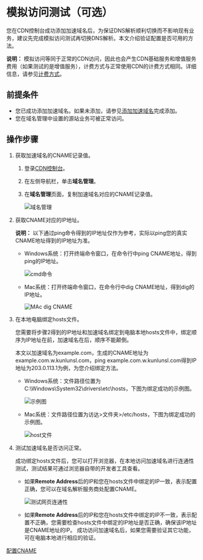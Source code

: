 # 模拟访问测试（可选）

您在CDN控制台成功添加加速域名后，为保证DNS解析顺利切换而不影响现有业务，建议先完成模拟访问测试再切换DNS解析。本文介绍验证配置是否可用的方法。

**说明：** 模拟访问等同于正常的CDN访问，因此也会产生CDN基础服务和增值服务费用（如果测试的是增值服务），计费方式与正常使用CDN的计费方式相同。详细信息，请参见[计费方式](/cn.zh-CN/产品计费/计费概述.md)。

## 前提条件

-   您已成功添加加速域名。如果未添加，请参见[添加加速域名](/cn.zh-CN/快速入门/添加加速域名.md)完成添加。
-   您在域名管理中设置的源站业务可被正常访问。

## 操作步骤

1.  获取加速域名的CNAME记录值。

    1.  登录[CDN控制台](https://cdn.console.aliyun.com)。

    2.  在左侧导航栏，单击**域名管理**。

    3.  在**域名管理**页面，复制加速域名对应的CNAME记录值。

        ![域名管理](https://static-aliyun-doc.oss-accelerate.aliyuncs.com/assets/img/zh-CN/3949706261/p66555.png)

2.  获取CNAME对应的IP地址。

    **说明：** 以下通过ping命令得到的IP地址仅作为参考，实际以ping您的真实CNAME地址得到的IP地址为准。

    -   Windows系统：打开终端命令窗口，在命令行中ping CNAME地址，得到ping的IP地址。

        ![cmd命令](https://static-aliyun-doc.oss-accelerate.aliyuncs.com/assets/img/zh-CN/5762819951/p125257.png)

    -   Mac系统：打开终端命令窗口，在命令行中dig CNAME地址，得到dig的IP地址。

        ![MAc dig CNAME](https://static-aliyun-doc.oss-accelerate.aliyuncs.com/assets/img/zh-CN/7661895161/p125264.png)

3.  在本地电脑绑定hosts文件。

    您需要将步骤2得到的IP地址和加速域名绑定到电脑本地hosts文件中，绑定顺序为IP地址在前，加速域名在后，顺序不能颠倒。

    本文以加速域名为example.com，生成的CNAME地址为example.com.w.kunlunsl.com，ping example.com.w.kunlunsl.com得到IP地址为203.0.113.1为例，为您介绍绑定方法。

    -   Windows系统：文件路径位置为C:\\Windows\\System32\\drivers\\etc\\hosts，下图为绑定成功的示例图。

        ![示例图](https://static-aliyun-doc.oss-accelerate.aliyuncs.com/assets/img/zh-CN/9087366161/p254611.png)

    -   Mac系统：文件路径位置为访达\>文件夹\>/etc/hosts，下图为绑定成功的示例图。

        ![host文件](https://static-aliyun-doc.oss-accelerate.aliyuncs.com/assets/img/zh-CN/9478366161/p125298.png)

4.  测试加速域名是否访问正常。

    成功绑定hosts文件后，您可以打开浏览器，在本地访问加速域名进行连通性测试，测试结果可通过浏览器自带的开发者工具查看。

    -   如果**Remote Address**后的IP和您在hosts文件中绑定的IP一致，表示配置正确，您可以在域名解析服务商处配置CNAME。

        ![测试网页连通性](https://static-aliyun-doc.oss-accelerate.aliyuncs.com/assets/img/zh-CN/7661895161/p125301.png)

    -   如果**Remote Address**后的IP和您在hosts文件中绑定的IP不一致，表示配置不正确，您需要检查hosts文件中绑定的IP地址是否正确，确保该IP地址是CNAME地址的IP。
    成功访问加速域名后，如果您需要验证其它功能，可在电脑本地进行相应的验证。


[配置CNAME](/cn.zh-CN/快速入门/配置CNAME.md)

